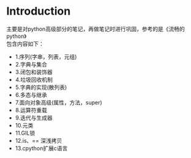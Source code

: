 # Introduction
  主要是对python高级部分的笔记，再做笔记时进行巩固，参考的是《流畅的python》  
  包含内容如下：
  - 1.序列(字串，列表，元组)  
  - 2.字典与集合  
  - 3.闭包和装饰器  
  - 4.垃圾回收机制  
  - 5.字典的实现(散列表)
  - 6.多态与继承  
  - 7.面向对象高级(属性，方法，super)  
  - 8.运算符重载  
  - 9.迭代与生成器  
  - 10.元类  
  - 11.GIL锁  
  - 12.is、== 深浅拷贝  
  - 13.cpython扩展c语言
